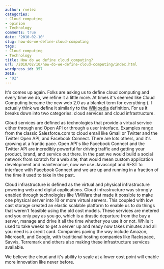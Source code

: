 ```yaml
---
author: rvelez
categories:
- Cloud computing
- opinion
- Technology
comments: true
date: '2010-02-10'
slug: how-do-we-define-cloud-computing
tags:
- Cloud computing
- Technology
title: How do we define cloud computing?
url: /2010/02/10/how-do-we-define-cloud-computing/index.html
wordpress_id: 357
2010:
- "02"
---
```



It's comes up again. Folks are asking us to define cloud computing and every time we do, we refine it a little more. At times it's seemed like Cloud Computing became the new web 2.0 as a blanket term for everything:). I actually think we define it similarly to the [Wikipedia](http://en.wikipedia.org/wiki/Cloud_computing) definition. For us it breaks down into two categories: cloud services and cloud infrastructure.

Cloud services are defined as technologies that provide a virtual service either through and Open API or through a user interface. Examples range from the classic Salesforce.com to cloud email like Gmail or Twitter and the Twitter Open API, and Facebook Connect. There are lots others, and it's growing at a frantic pace. Open API's like Facebook Connect and the Twitter API are incredibly powerful for driving traffic and getting your product, brand, and service out there. In the past we would build a social network from scratch for a web site, that would mean custom application development and maintenance, now we use Javascript and REST to interface with Facebook Connect and we are up and running in a fraction of the time it used to take in the past.

Cloud infrastructure is defined as the virtual and physical infrastructure powering web and digital applications. Cloud infrastructure was strongly enabled through technologies like VMWare that made it possible to make one physical server into 10 or more virtual servers. This coupled with low cast storage created an elastic scalable platform to enable us to do things that weren't feasible using the old cost models. These services are metered and you only pay as you go, which is a drastic departure from the buy a server, manage and drive it all the time whether you use it or not. While it used to take weeks to get a server up and ready now takes minutes and all you need is a credit card. Companies paving the way include Amazon, Microsoft, and Google, with traditional hosting companies like Rackspace, Savvis, Terremark and others also making these infrastructure services available.

We believe the cloud and it's ability to scale at a lower cost point will enable more innovation like never before.
